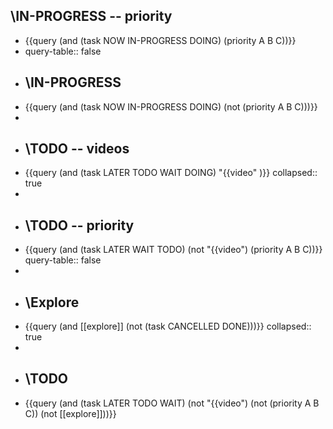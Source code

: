 ## \IN-PROGRESS -- priority
- {{query (and (task NOW IN-PROGRESS DOING) (priority A B C))}}
- query-table:: false
- ## \IN-PROGRESS
- {{query (and (task NOW IN-PROGRESS DOING) (not (priority A B C)))}}
-
- ## \TODO -- videos
- {{query (and (task LATER TODO WAIT DOING) "{{video" )}}
  collapsed:: true
-
- ## \TODO -- priority
- {{query (and (task LATER WAIT TODO) (not "{{video") (priority A B C))}}
  query-table:: false
-
- ## \Explore
- {{query (and [[explore]] (not (task CANCELLED DONE)))}}
  collapsed:: true
-
- ## \TODO
- {{query (and (task LATER TODO WAIT) (not "{{video") (not (priority A B C)) (not [[explore]]))}}